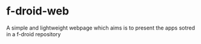 f-droid-web
===========

A simple and lightweight webpage which aims is to present the apps sotred in a f-droid repository

